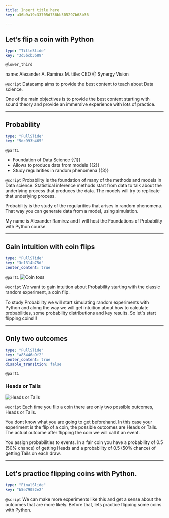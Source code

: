 ```yaml
---
title: Insert title here
key: a36b9a19c33705d756bb505297b68b36

---
```

## Let’s flip a coin with Python

```yaml
type: "TitleSlide"
key: "3d5bcb3b89"
```

`@lower_third`

name: Alexander A. Ramírez M.
title: CEO @ Synergy Vision


`@script`
Datacamp aims to provide the best content to teach about Data science. 

One of the main objectives is to provide the best content starting with sound theory and provide an immersive experience with lots of practice.


---
## Probability

```yaml
type: "FullSlide"
key: "5dc993b465"
```

`@part1`
- Foundation of Data Science {{1}}
- Allows to produce data from models {{2}}
- Study regularities in random phenomena {{3}}


`@script`
Probability is the foundation of many of the methods and models in Data science. Statistical inference methods start from data to talk about the underlying process that produces the data. The models will try to replicate that underlying process.

Probability is the study of the regularities that arises in random phenomena. That way you can generate data from a model, using simulation.

My name is Alexander Ramirez and I will host the Foundations of Probability with Python course.


---
## Gain intuition with coin flips

```yaml
type: "FullSlide"
key: "3e1314b75d"
center_content: true
```

`@part1`
![Coin toss](https://synergy.vision/assets/datacamp/images/coin-toss.jpg)


`@script`
We want to gain intuition about Probability starting with the classic random experiment, a coin flip.

To study Probability we will start simulating random experiments with Python and along the way we will get intuition about how to calculate probabilities, some probability distributions and key results. So let´s start flipping coins!!!


---
## Only two outcomes

```yaml
type: "FullSlide"
key: "a83446a9f2"
center_content: true
disable_transition: false
```

`@part1`
### Heads or Tails

![Heads or Tails](https://synergy.vision/assets/datacamp/images/coin-head-and-tail-riddle.jpg)


`@script`
Each time you flip a coin there are only two possible outcomes, Heads or Tails.

You dont know what you are going to get beforehand. In this case your experiment is the flip of a coin, the possible outcomes are Heads or Tails. The actual outcome after flipping the coin we will call it an event.

You assign probabilities to events. In a fair coin you have a probability of 0.5 (50% chance) of getting Heads and a probability of 0.5 (50% chance) of getting Tails on each draw.


---
## Let's practice flipping coins with Python.

```yaml
type: "FinalSlide"
key: "b5e79052e2"
```

`@script`
We can make more experiments like this and get a sense about the outcomes that are more likely. Before that, lets practice flipping some coins with Python.

